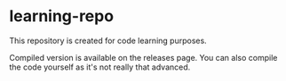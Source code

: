 # learning-repo
This repository is created for code learning purposes.

Compiled version is available on the releases page. You can also compile the code yourself as it's not really that advanced.
